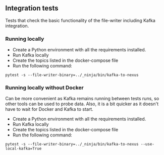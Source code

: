 ## Integration tests
Tests that check the basic functionality of the file-writer including Kafka integration.

### Running locally
- Create a Python environment with all the requirements installed.
- Run Kafka locally
- Create the topics listed in the docker-compose file
- Run the following command:
```
pytest -s --file-writer-binary=../_ninja/bin/kafka-to-nexus 
```
### Running locally without Docker
Can be more convenient as Kafka remains running between tests runs, so other tools can be used to probe data.
Also, it is a bit quicker as it doesn't have to wait for Docker and Kafka to start.

- Create a Python environment with all the requirements installed.
- Run Kafka locally
- Create the topics listed in the docker-compose file
- Run the following command:
```
pytest -s --file-writer-binary=../_ninja/bin/kafka-to-nexus --use-local-kafka=True
```
